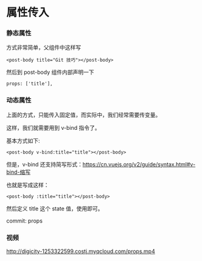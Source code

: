 # 属性传入

### 静态属性

方式非常简单，父组件中这样写
```
<post-body title="Git 技巧"></post-body>
```
然后到 post-body 组件内部声明一下
```
props: ['title'],
```

### 动态属性

上面的方式，只能传入固定值，而实际中，我们经常需要传变量。

这样，我们就需要用到 v-bind 指令了。

基本方式如下:
```
<post-body v-bind:title="title"></post-body>
```
但是，v-bind 还支持简写形式：https://cn.vuejs.org/v2/guide/syntax.html#v-bind-缩写

也就是写成这样：
```
<post-body :title="title"></post-body>
```
然后定义 title 这个 state 值，使用即可。

commit: props

### 视频

http://digicity-1253322599.costj.myqcloud.com/props.mp4

